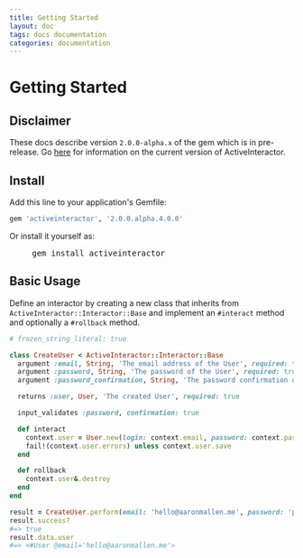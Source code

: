 ```yaml
---
title: Getting Started
layout: doc
tags: docs documentation
categories: documentation
---
```


# Getting Started

## Disclaimer

These docs describe version `2.0.0-alpha.x` of the gem which is in pre-release. Go [here](https://github.com/aaronmallen/activeinteractor) for information on the current version of ActiveInteractor.

## Install

Add this line to your application's Gemfile:

```ruby
gem 'activeinteractor', '2.0.0.alpha.4.0.0'
```

Or install it yourself as:

<figure class="highlight">
  <pre><span class="n">gem install activeinteractor</span></pre>
</figure>

## Basic Usage

Define an interactor by creating a new class that inherits from `ActiveInteractor::Interactor::Base` and implement an `#interact` method and optionally a `#rollback` method.

```ruby
# frozen_string_literal: true

class CreateUser < ActiveInteractor::Interactor::Base
  argument :email, String, 'The email address of the User', required: true
  argument :password, String, 'The password of the User', required: true
  argument :password_confirmation, String, 'The password confirmation of the User'

  returns :user, User, 'The created User', required: true

  input_validates :password, confirmation: true

  def interact
    context.user = User.new(login: context.email, password: context.password)
    fail!(context.user.errors) unless context.user.save
  end

  def rollback
    context.user&.destroy
  end
end

result = CreateUser.perform(email: 'hello@aaronmallen.me', password: 'password', password_confirmation: 'password')
result.success?
#=> true
result.data.user
#=> <#User @email='hello@aaronmallen.me'>
```
